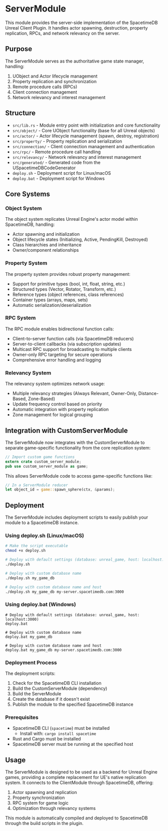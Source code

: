 # ServerModule

This module provides the server-side implementation of the SpacetimeDB Unreal Client Plugin. It handles actor spawning, destruction, property replication, RPCs, and network relevancy on the server.

## Purpose

The ServerModule serves as the authoritative game state manager, handling:
1. UObject and Actor lifecycle management
2. Property replication and synchronization
3. Remote procedure calls (RPCs)
4. Client connection management
5. Network relevancy and interest management

## Structure

- `src/lib.rs` - Module entry point with initialization and core functionality
- `src/object/` - Core UObject functionality (base for all Unreal objects)
- `src/actor/` - Actor lifecycle management (spawn, destroy, registration)
- `src/property/` - Property replication and serialization
- `src/connection/` - Client connection management and authentication
- `src/rpc/` - Remote procedure call handling
- `src/relevancy/` - Network relevancy and interest management
- `src/generated/` - Generated code from the USpacetimeDBCodeGenerator
- `deploy.sh` - Deployment script for Linux/macOS
- `deploy.bat` - Deployment script for Windows

## Core Systems

### Object System
The object system replicates Unreal Engine's actor model within SpacetimeDB, handling:
- Actor spawning and initialization
- Object lifecycle states (Initializing, Active, PendingKill, Destroyed)
- Class hierarchies and inheritance
- Owner/component relationships

### Property System
The property system provides robust property management:
- Support for primitive types (bool, int, float, string, etc.)
- Structured types (Vector, Rotator, Transform, etc.)
- Reference types (object references, class references)
- Container types (arrays, maps, sets)
- Automatic serialization/deserialization

### RPC System
The RPC module enables bidirectional function calls:
- Client-to-server function calls (via SpacetimeDB reducers)
- Server-to-client callbacks (via subscription updates)
- Multicast RPC support for broadcasting to multiple clients
- Owner-only RPC targeting for secure operations
- Comprehensive error handling and logging

### Relevancy System
The relevancy system optimizes network usage:
- Multiple relevancy strategies (Always Relevant, Owner-Only, Distance-Based, Zone-Based)
- Update frequency control based on priority
- Automatic integration with property replication
- Zone management for logical grouping

## Integration with CustomServerModule

The ServerModule now integrates with the CustomServerModule to separate game-specific functionality from the core replication system:

```rust
// Import custom game functions
extern crate custom_server_module;
pub use custom_server_module as game;
```

This allows ServerModule code to access game-specific functions like:

```rust
// In a ServerModule reducer
let object_id = game::spawn_sphere(ctx, &params);
```

## Deployment

The ServerModule includes deployment scripts to easily publish your module to a SpacetimeDB instance.

### Using deploy.sh (Linux/macOS)

```bash
# Make the script executable
chmod +x deploy.sh

# Deploy with default settings (database: unreal_game, host: localhost:3000)
./deploy.sh

# Deploy with custom database name
./deploy.sh my_game_db

# Deploy with custom database name and host
./deploy.sh my_game_db my-server.spacetimedb.com:3000
```

### Using deploy.bat (Windows)

```batch
# Deploy with default settings (database: unreal_game, host: localhost:3000)
deploy.bat

# Deploy with custom database name
deploy.bat my_game_db

# Deploy with custom database name and host
deploy.bat my_game_db my-server.spacetimedb.com:3000
```

### Deployment Process

The deployment scripts:
1. Check for the SpacetimeDB CLI installation
2. Build the CustomServerModule (dependency)
3. Build the ServerModule
4. Create the database if it doesn't exist
5. Publish the module to the specified SpacetimeDB instance

### Prerequisites

- SpacetimeDB CLI (`spacetime`) must be installed
  - Install with: `cargo install spacetime`
- Rust and Cargo must be installed
- SpacetimeDB server must be running at the specified host

## Usage

The ServerModule is designed to be used as a backend for Unreal Engine games, providing a complete replacement for UE's native replication system. It connects to the ClientModule through SpacetimeDB, offering:

1. Actor spawning and replication
2. Property synchronization 
3. RPC system for game logic
4. Optimization through relevancy systems

This module is automatically compiled and deployed to SpacetimeDB through the build scripts in the plugin. 